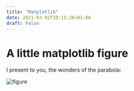 ```yaml
---
title: "Matplotlib"
date: 2021-03-02T10:15:26+01:00
draft: False
---
```


# A little matplotlib figure

I present to you, the wonders of the parabola:

![figure](/pltfig.png)

